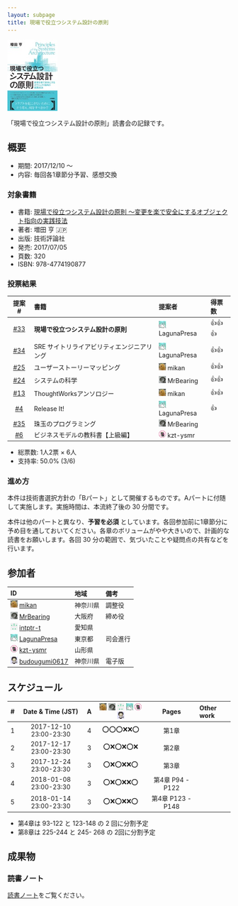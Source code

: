 ```yaml
---
layout: subpage
title: 現場で役立つシステム設計の原則
---
```


[![現場で役立つシステム設計の原則](/images/cover-principles.jpg)](http://gihyo.jp/book/2017/978-4-7741-9087-7)

「現場で役立つシステム設計の原則」読書会の記録です。

## 概要

* 期間: 2017/12/10 ～
* 内容: 毎回各1章節分予習、感想交換

### 対象書籍

* 書籍: [現場で役立つシステム設計の原則 〜変更を楽で安全にするオブジェクト指向の実践技法](https://amazon.jp/dp/B073GSDBGT)
* 著者: 増田 亨 :jp:
* 出版: 技術評論社
* 発売: 2017/07/05
* 頁数: 320
* ISBN: 978-4774190877

### 投票結果

| 提案 #                                                  | 書籍                            | 提案者                                            | 得票数    |
|:-------------------------------------------------------:|:--------------------------------|:--------------------------------------------------|:---------|
| [#33](https://github.com/aosn/aosn.github.io/issues/33) | **現場で役立つシステム設計の原則**   | ![](/images/users/LagunaPresa_16.png) LagunaPresa  |:+1::+1::+1:|
| [#34](https://github.com/aosn/aosn.github.io/issues/34) | SRE サイトリライアビリティエンジニアリング   | ![](/images/users/LagunaPresa_16.png) LagunaPresa  |:+1::+1:|
| [#25](https://github.com/aosn/aosn.github.io/issues/25) | ユーザーストーリーマッピング             | ![](/images/users/mikan_16.png) mikan             |:+1::+1:|
| [#24](https://github.com/aosn/aosn.github.io/issues/24) | システムの科学                      | ![](/images/users/MrBearing_16.png) MrBearing     |:+1::+1:|
| [#13](https://github.com/aosn/aosn.github.io/issues/13) | ThoughtWorksアンソロジー            | ![](/images/users/mikan_16.png) mikan             |:+1::+1:|
| [#4](https://github.com/aosn/aosn.github.io/issues/4)   | Release It!                      | ![](/images/users/LagunaPresa_16.png) LagunaPresa |:+1:|
| [#35](https://github.com/aosn/aosn.github.io/issues/35) | 珠玉のプログラミング                  | ![](/images/users/MrBearing_16.png) MrBearing     ||
| [#6](https://github.com/aosn/aosn.github.io/issues/6)   | ビジネスモデルの教科書【上級編】        | ![](/images/users/kzt-ysmr_16.png) kzt-ysmr       ||

* 総票数: 1人2票 × 6人
* 支持率: 50.0% (3/6)

### 進め方

本件は技術書選択方針の「Bパート」として開催するものです。Aパートに付随して実施します。実施時間は、本流終了後の 30 分間です。

本件は他のパートと異なり、**予習を必須** としています。各回参加前に1章節分に予め目を通しておいてください。各章のボリュームがやや大きいので、計画的な読書をお願いします。各回 30 分の範囲で、気づいたことや疑問点の共有などを行います。

## 参加者

| ID                                                                                        | 地域     | 備考      |
|:------------------------------------------------------------------------------------------|:---------|:----------|
| ![](/images/users/mikan_16.png) [mikan](https://github.com/mikan)                         | 神奈川県 | 調整役     |
| ![](/images/users/MrBearing_16.png) [MrBearing](https://github.com/MrBearing)             | 大阪府   | 締め役     |
| ![](/images/users/intptr-t_16.png) [intptr-t](https://github.com/intptr-t)                | 愛知県   | 　         |
| ![](/images/users/LagunaPresa_16.png) [LagunaPresa](https://github.com/LagunaPresa)       | 東京都   | 司会進行   |
| ![](/images/users/kzt-ysmr_16.png) [kzt-ysmr](https://github.com/kzt-ysmr)                | 山形県   | 　         |
| ![](/images/users/budougumi0617_16.png) [budougumi0617](https://github.com/budougumi0617) | 神奈川県 | 電子版     |

## スケジュール

| # | Date & Time (JST) | A | ![](/images/users/mikan_16.png) ![](/images/users/MrBearing_16.png) ![](/images/users/intptr-t_16.png) ![](/images/users/LagunaPresa_16.png) ![](/images/users/kzt-ysmr_16.png) ![](/images/users/budougumi0617_16.png) | Pages | Other work |
|---:|:----------------------:|:-:|:---------------------:|:-----------------:|:-----------------------|
|  1 | 2017-12-10 23:00-23:30 | 4 | :o::o::o::x::x::o:    | 第1章             |                        |
|  2 | 2017-12-17 23:00-23:30 | 3 | :o::x::o::x::o::x:    | 第2章             |                        |
|  3 | 2017-12-24 23:00-23:30 | 3 | :o::x::o::x::x::o:    | 第3章             |                        |
|  4 | 2018-01-08 23:00-23:30 | 3 | :o::x::o::x::x::o:    | 第4章 P94 - P122  |                        |
|  5 | 2018-01-14 23:00-23:30 | 3 | :o::x::o::x::x::o:    | 第4章 P123 - P148 |                        |

* 第4章は 93-122 と 123-148 の 2 回に分割予定
* 第8章は 225-244 と 245- 268 の 2回に分割予定

## 成果物

### 読書ノート

[読書ノート](/note/12-principles)をご覧ください。

